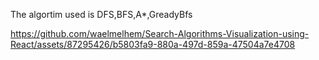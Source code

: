 
The algortim used is DFS,BFS,A*,GreadyBfs

https://github.com/waelmelhem/Search-Algorithms-Visualization-using-React/assets/87295426/b5803fa9-880a-497d-859a-47504a7e4708

